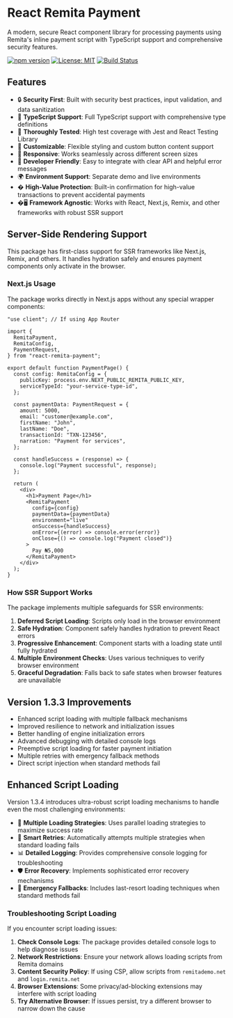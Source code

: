 # React Remita Payment

A modern, secure React component library for processing payments using Remita's inline payment script with TypeScript support and comprehensive security features.

[![npm version](https://badge.fury.io/js/react-remita-payment.svg)](https://badge.fury.io/js/react-remita-payment)
[![License: MIT](https://img.shields.io/badge/License-MIT-yellow.svg)](https://opensource.org/licenses/MIT)
[![Build Status](https://github.com/savicsly/react-remita-payment/workflows/CI/badge.svg)](https://github.com/yourusername/react-remita-payment/actions)

## Features

- 🔒 **Security First**: Built with security best practices, input validation, and data sanitization
- 🎯 **TypeScript Support**: Full TypeScript support with comprehensive type definitions
- 🧪 **Thoroughly Tested**: High test coverage with Jest and React Testing Library
- 🎨 **Customizable**: Flexible styling and custom button content support
- 📱 **Responsive**: Works seamlessly across different screen sizes
- 🔧 **Developer Friendly**: Easy to integrate with clear API and helpful error messages
- 🌍 **Environment Support**: Separate demo and live environments
- � **High-Value Protection**: Built-in confirmation for high-value transactions to prevent accidental payments
- �🖥️ **Framework Agnostic**: Works with React, Next.js, Remix, and other frameworks with robust SSR support

## Server-Side Rendering Support

This package has first-class support for SSR frameworks like Next.js, Remix, and others. It handles hydration safely and ensures payment components only activate in the browser.

### Next.js Usage

The package works directly in Next.js apps without any special wrapper components:

```tsx
"use client"; // If using App Router

import {
  RemitaPayment,
  RemitaConfig,
  PaymentRequest,
} from "react-remita-payment";

export default function PaymentPage() {
  const config: RemitaConfig = {
    publicKey: process.env.NEXT_PUBLIC_REMITA_PUBLIC_KEY,
    serviceTypeId: "your-service-type-id",
  };

  const paymentData: PaymentRequest = {
    amount: 5000,
    email: "customer@example.com",
    firstName: "John",
    lastName: "Doe",
    transactionId: "TXN-123456",
    narration: "Payment for services",
  };

  const handleSuccess = (response) => {
    console.log("Payment successful", response);
  };

  return (
    <div>
      <h1>Payment Page</h1>
      <RemitaPayment
        config={config}
        paymentData={paymentData}
        environment="live"
        onSuccess={handleSuccess}
        onError={(error) => console.error(error)}
        onClose={() => console.log("Payment closed")}
      >
        Pay ₦5,000
      </RemitaPayment>
    </div>
  );
}
```

### How SSR Support Works

The package implements multiple safeguards for SSR environments:

1. **Deferred Script Loading**: Scripts only load in the browser environment
2. **Safe Hydration**: Component safely handles hydration to prevent React errors
3. **Progressive Enhancement**: Component starts with a loading state until fully hydrated
4. **Multiple Environment Checks**: Uses various techniques to verify browser environment
5. **Graceful Degradation**: Falls back to safe states when browser features are unavailable

## Version 1.3.3 Improvements

- Enhanced script loading with multiple fallback mechanisms
- Improved resilience to network and initialization issues
- Better handling of engine initialization errors
- Advanced debugging with detailed console logs
- Preemptive script loading for faster payment initiation
- Multiple retries with emergency fallback methods
- Direct script injection when standard methods fail

## Enhanced Script Loading

Version 1.3.4 introduces ultra-robust script loading mechanisms to handle even the most challenging environments:

- 🔄 **Multiple Loading Strategies**: Uses parallel loading strategies to maximize success rate
- 🧠 **Smart Retries**: Automatically attempts multiple strategies when standard loading fails
- 📊 **Detailed Logging**: Provides comprehensive console logging for troubleshooting
- 🛡️ **Error Recovery**: Implements sophisticated error recovery mechanisms
- 🚀 **Emergency Fallbacks**: Includes last-resort loading techniques when standard methods fail

### Troubleshooting Script Loading

If you encounter script loading issues:

1. **Check Console Logs**: The package provides detailed console logs to help diagnose issues
2. **Network Restrictions**: Ensure your network allows loading scripts from Remita domains
3. **Content Security Policy**: If using CSP, allow scripts from `remitademo.net` and `login.remita.net`
4. **Browser Extensions**: Some privacy/ad-blocking extensions may interfere with script loading
5. **Try Alternative Browser**: If issues persist, try a different browser to narrow down the cause
